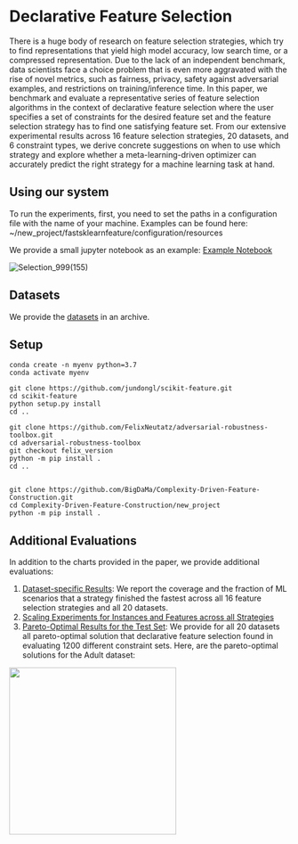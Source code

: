 # Declarative Feature Selection
There is a huge body of research on feature selection strategies, which try to find representations that yield high model accuracy, low search time, or a compressed representation. Due to the lack of an independent benchmark, data scientists face a choice problem that is even more aggravated  with the rise of novel metrics, such as fairness, privacy, safety against adversarial examples, and restrictions on training/inference time.
In this paper, we benchmark and evaluate a representative series of feature selection algorithms in the context of declarative feature selection where the user specifies a set of constraints for the desired feature set and the feature selection strategy has to find one satisfying feature set.
From our extensive experimental results across 16 feature selection strategies, 20 datasets, and 6 constraint types, we derive concrete suggestions on when to use which strategy and explore whether a meta-learning-driven optimizer can accurately predict the right strategy for a machine learning task at hand.

## Using our system
To run the experiments, first, you need to set the paths in a configuration file with the name of your machine. Examples can be found here: ~/new_project/fastsklearnfeature/configuration/resources

We provide a small jupyter notebook as an example: [Example Notebook](https://nbviewer.jupyter.org/github/BigDaMa/Complexity-Driven-Feature-Construction/blob/master/new_project/fastsklearnfeature/interactiveAutoML/new_bench/multiobjective/metalearning/openml_data/notebook/Tutorial.ipynb)

![Selection_999(155)](https://user-images.githubusercontent.com/5217389/82896838-e965fb00-9f56-11ea-817d-b7f8fd5f1216.png)


## Datasets
We provide the [datasets](https://drive.google.com/file/d/1Pg_n8lUGxkBmyiKIuc3LPPQm-wpWBq5u/view?usp=sharing) in an archive.

## Setup 
```
conda create -n myenv python=3.7
conda activate myenv

git clone https://github.com/jundongl/scikit-feature.git
cd scikit-feature
python setup.py install
cd ..

git clone https://github.com/FelixNeutatz/adversarial-robustness-toolbox.git
cd adversarial-robustness-toolbox
git checkout felix_version
python -m pip install .
cd ..


git clone https://github.com/BigDaMa/Complexity-Driven-Feature-Construction.git
cd Complexity-Driven-Feature-Construction/new_project
python -m pip install .
```

## Additional Evaluations
In addition to the charts provided in the paper, we provide additional evaluations:

1) [Dataset-specific Results](../master/additional_charts/Dataset-specific%20DFS%20Results.pdf): We report the coverage and the fraction of ML scenarios that a strategy finished the fastest across all 16 feature selection strategies and all 20 datasets.
2) [Scaling Experiments for Instances and Features across all Strategies](../master/additional_charts/scaling_experiments)
3) [Pareto-Optimal Results for the Test Set](../master/additional_charts/radar_charts_test_scores): We provide for all 20 datasets all pareto-optimal solution that declarative feature selection found in evaluating 1200 different constraint sets.
Here, are the pareto-optimal solutions for the Adult dataset:
<img src="https://user-images.githubusercontent.com/5217389/82898629-f0423d00-9f59-11ea-9205-bb45367ac487.png" align="left" width="300" >





